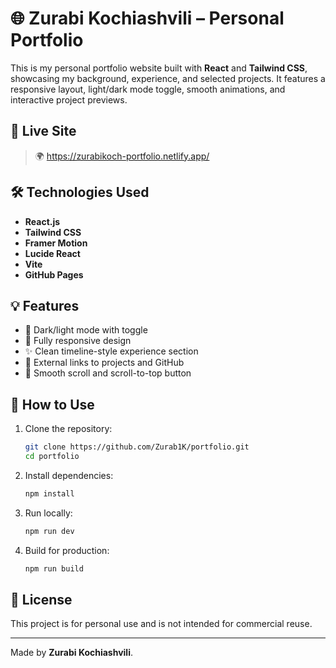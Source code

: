 # 🌐 Zurabi Kochiashvili – Personal Portfolio

This is my personal portfolio website built with **React** and **Tailwind CSS**, showcasing my background, experience, and selected projects. It features a responsive layout, light/dark mode toggle, smooth animations, and interactive project previews.

## 🚀 Live Site

> 🌍 https://zurabikoch-portfolio.netlify.app/

## 🛠️ Technologies Used

- **React.js** 
- **Tailwind CSS** 
- **Framer Motion** 
- **Lucide React** 
- **Vite** 
- **GitHub Pages** 

## 💡 Features

- 🌙 Dark/light mode with toggle
- 📱 Fully responsive design
- ✨ Clean timeline-style experience section
- 🔗 External links to projects and GitHub
- 📍 Smooth scroll and scroll-to-top button

## 📝 How to Use

1. Clone the repository:
   ```bash
   git clone https://github.com/Zurab1K/portfolio.git
   cd portfolio
   ```

2. Install dependencies:
   ```bash
   npm install
   ```

3. Run locally:
   ```bash
   npm run dev
   ```

4. Build for production:
   ```bash
   npm run build
   ```

## 📄 License

This project is for personal use and is not intended for commercial reuse.

---

Made by **Zurabi Kochiashvili**.
